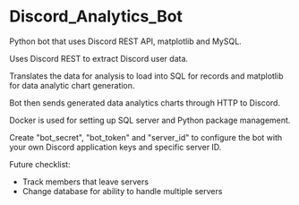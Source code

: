 # Discord_Analytics_Bot
Python bot that uses Discord REST API, matplotlib and MySQL.

Uses Discord REST to extract Discord user data. 

Translates the data for analysis to load into SQL for records and matplotlib for data analytic chart generation. 

Bot then sends generated data analytics charts through HTTP to Discord.

Docker is used for setting up SQL server and Python package management.

Create "bot_secret", "bot_token" and "server_id" to configure the bot with your own Discord application keys and specific server ID.

Future checklist:
- Track members that leave servers
- Change database for ability to handle multiple servers
